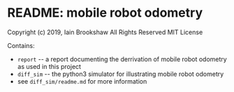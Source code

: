 # README: mobile robot odometry

Copyright (c) 2019, Iain Brookshaw
All Rights Reserved
MIT License

Contains:
- `report`   -- a report documenting the derrivation of mobile robot odometry as used in this project
- `diff_sim` -- the python3 simulator for illustrating mobile robot odometry
- see `diff_sim/readme.md` for more information

